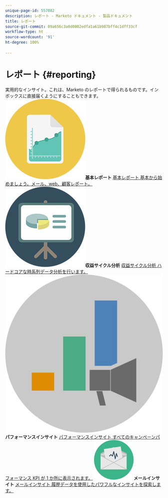 ```yaml
---
unique-page-id: 557082
description: レポート - Marketo ドキュメント - 製品ドキュメント
title: レポート
source-git-commit: 09a656c3a0d0002edfa1a61b987bff4c1dff33cf
workflow-type: ht
source-wordcount: '91'
ht-degree: 100%

---
```



# レポート {#reporting}

実用的なインサイト。これは、Marketo のレポートで得られるものです。インボックスに直接届くようにすることもできます。**![基本レポート](assets/documents-bookmarks-17.png)基本レポート** [基本レポート 基本から始めましょう。メール、web、顧客レポート。](https://docs.marketo.com/display/DOCS/Basic+Reporting)     **![収益サイクル分析](assets/seo-08.png)収益サイクル分析** [収益サイクル分析 ハードコアな時系列データ分析を行います。](https://docs.marketo.com/display/DOCS/Revenue+Cycle+Analytics)     **![パフォーマンスインサイト](assets/mpi-for-docs-2x.png)パフォーマンスインサイト** [パフォーマンスインサイト すべてのキャンペーンパフォーマンス KPI が 1 か所に表示されます。](https://docs.marketo.com/display/DOCS/Marketing+Performance+Insights)     **![メールインサイト](assets/email-insights.png)メールインサイト** [メールインサイト 履歴データを使用したパワフルなインサイトを探索します。](https://docs.marketo.com/display/DOCS/Email+Insights)
